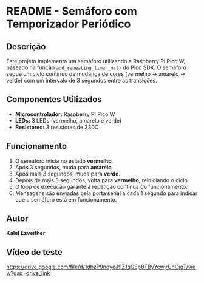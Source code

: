 # README - Semáforo com Temporizador Periódico

## Descrição
Este projeto implementa um semáforo utilizando a Raspberry Pi Pico W, baseado na função `add_repeating_timer_ms()` do Pico SDK. O semáforo segue um ciclo contínuo de mudança de cores (vermelho → amarelo → verde) com um intervalo de 3 segundos entre as transições.

## Componentes Utilizados
- **Microcontrolador:** Raspberry Pi Pico W
- **LEDs:** 3 LEDs (vermelho, amarelo e verde)
- **Resistores:** 3 resistores de 330Ω

## Funcionamento
1. O semáforo inicia no estado **vermelho**.
2. Após 3 segundos, muda para **amarelo**.
3. Após mais 3 segundos, muda para **verde**.
4. Depois de mais 3 segundos, volta para **vermelho**, reiniciando o ciclo.
5. O loop de execução garante a repetição contínua do funcionamento.
6. Mensagens são enviadas pela porta serial a cada 1 segundo para indicar que o semáforo está em funcionamento.

## Autor
**Kalel Ezveither**

## Vídeo de teste 
https://drive.google.com/file/d/1dbzP9ndycJ9Z1qGEp8TByYcwjrUhOjqT/view?usp=drive_link
